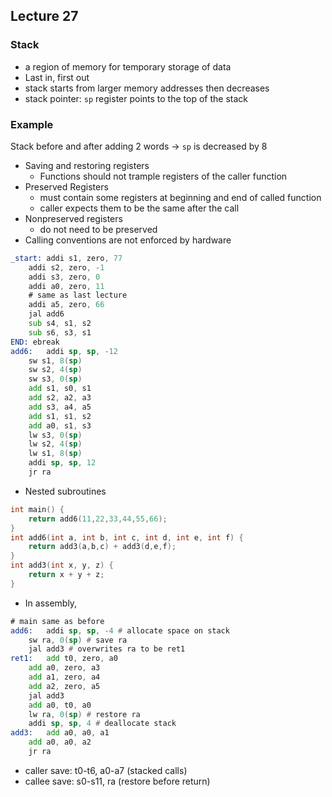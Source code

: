 ## Lecture 27

### Stack
- a region of memory for temporary storage of data
- Last in, first out
- stack starts from larger memory addresses then decreases
- stack pointer: `sp` register points to the top of the stack
### Example
Stack before and after adding 2 words -> `sp` is decreased by 8
- Saving and restoring registers
	- Functions should not trample registers of the caller function
- Preserved Registers
	- must contain some registers at beginning and end of called function
	- caller expects them to be the same after the call
- Nonpreserved registers
	- do not need to be preserved
- Calling conventions are not enforced by hardware
```asm
_start:	addi s1, zero, 77
	addi s2, zero, -1
	addi s3, zero, 0
	addi a0, zero, 11
	# same as last lecture
	addi a5, zero, 66
	jal add6
	sub s4, s1, s2
	sub s6, s3, s1
END: ebreak
add6:	addi sp, sp, -12
	sw s1, 8(sp)
	sw s2, 4(sp)
	sw s3, 0(sp)
	add s1, s0, s1
	add s2, a2, a3
	add s3, a4, a5
	add s1, s1, s2
	add a0, s1, s3
	lw s3, 0(sp)
	lw s2, 4(sp)
	lw s1, 8(sp)
	addi sp, sp, 12
	jr ra
```
- Nested subroutines
```c
int main() {
	return add6(11,22,33,44,55,66);
}
int add6(int a, int b, int c, int d, int e, int f) {
	return add3(a,b,c) + add3(d,e,f);
}
int add3(int x, y, z) {
	return x + y + z;
}
```
- In assembly,
```asm
# main same as before
add6:	addi sp, sp, -4 # allocate space on stack
	sw ra, 0(sp) # save ra
	jal add3 # overwrites ra to be ret1
ret1:	add t0, zero, a0
	add a0, zero, a3
	add a1, zero, a4
	add a2, zero, a5
	jal add3
	add a0, t0, a0
	lw ra, 0(sp) # restore ra
	addi sp, sp, 4 # deallocate stack
add3:	add a0, a0, a1
	add a0, a0, a2
	jr ra
```
- caller save: t0-t6, a0-a7 (stacked calls)
- callee save: s0-s11, ra  (restore before return)
